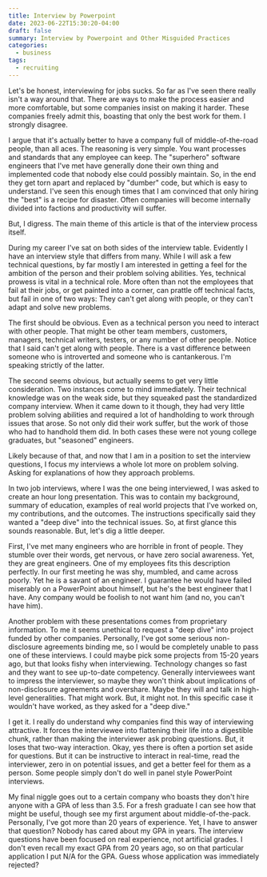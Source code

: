 ```yaml
---
title: Interview by Powerpoint
date: 2023-06-22T15:30:20-04:00
draft: false
summary: Interview by Powerpoint and Other Misguided Practices
categories:
  - business
tags:
  - recruiting
---
```

Let's be honest, interviewing for jobs sucks. So far as I've seen there really
isn't a way around that. There are ways to make the process easier and more
comfortable, but some companies insist on making it harder. These companies
freely admit this, boasting that only the best work for them. I strongly
disagree.

I argue that it's actually better to have a company full of middle-of-the-road
people, than all aces. The reasoning is very simple. You want processes and
standards that any employee can keep. The "superhero" software engineers that
I've met have generally done their own thing and implemented code that nobody
else could possibly maintain. So, in the end they get torn apart and replaced by
"dumber" code, but which is easy to understand. I've seen this enough times that
I am convinced that only hiring the "best" is a recipe for disaster. Often
companies will become internally divided into factions and productivity will
suffer.

But, I digress. The main theme of this article is that of the interview process
itself.

During my career I've sat on both sides of the interview table. Evidently I have
an interview style that differs from many. While I will ask a few technical
questions, by far mostly I am interested in getting a feel for the ambition of
the person and their problem solving abilities. Yes, technical prowess is vital
in a technical role. More often than not the employees that fail at their jobs,
or get painted into a corner, can prattle off technical facts, but fail in one
of two ways: They can't get along with people, or they can't adapt and solve new
problems.

The first should be obvious. Even as a technical person you need to interact
with other people. That might be other team members, customers, managers,
technical writers, testers, or any number of other people. Notice that I said
can't get along with people. There is a vast difference between someone who is
introverted and someone who is cantankerous. I'm speaking strictly of the
latter.

The second seems obvious, but actually seems to get very little consideration.
Two instances come to mind immediately. Their technical knowledge was on the
weak side, but they squeaked past the standardized company interview. When it
came down to it though, they had very little problem solving abilities and
required a lot of handholding to work through issues that arose. So not only did
their work suffer, but the work of those who had to handhold them did. In both
cases these were not young college graduates, but "seasoned" engineers.

Likely because of that, and now that I am in a position to set the interview
questions, I focus my interviews a whole lot more on problem solving. Asking for
explanations of how they approach problems. 

In two job interviews, where I was the one being interviewed, I was asked to
create an hour long presentation. This was to contain my background, summary of
education, examples of real world projects that I've worked on, my
contributions, and the outcomes. The instructions specifically said they wanted
a "deep dive" into the technical issues. So, at first glance this sounds
reasonable. But, let's dig a little deeper.

First, I've met many engineers who are horrible in front of people. They stumble
over their words, get nervous, or have zero social awareness. Yet, they are
great engineers. One of my employees fits this description perfectly. In our
first meeting he was shy, mumbled, and came across poorly. Yet he is a savant of
an engineer. I guarantee he would have failed miserably on a PowerPoint about
himself, but he's the best engineer that I have. Any company would be foolish to
not want him (and no, you can't have him).

Another problem with these presentations comes from proprietary information. To
me it seems unethical to request a "deep dive" into project funded by other
companies. Personally, I've got some serious non-disclosure agreements binding
me, so I would be completely unable to pass one of these interviews. I could
maybe pick some projects from 15-20 years ago, but that looks fishy when
interviewing. Technology changes so fast and they want to see up-to-date
competency. Generally interviewees want to impress the interviewer, so maybe
they won't think about implications of non-disclosure agreements and overshare.
Maybe they will and talk in high-level generalities. That might work. But, it
might not. In this specific case it wouldn't have worked, as they asked for a
"deep dive."

I get it. I really do understand why companies find this way of interviewing
attractive. It forces the interviewee into flattening their life into a
digestible chunk, rather than making the interviewer ask probing questions. But,
it loses that two-way interaction. Okay, yes there is often a portion set aside
for questions. But it can be instructive to interact in real-time, read the
interviewer, zero in on potential issues, and get a better feel for them as a
person. Some people simply don't do well in panel style PowerPoint interviews.

My final niggle goes out to a certain company who boasts they don't hire anyone
with a GPA of less than 3.5. For a fresh graduate I can see how that might be
useful, though see my first argument about middle-of-the-pack. Personally, I've
got more than 20 years of experience. Yet, I have to answer that question?
Nobody has cared about my GPA in years. The interview questions have been
focused on real experience, not artificial grades. I don't even recall my exact
GPA from 20 years ago, so on that particular application I put N/A for the GPA.
Guess whose application was immediately rejected?

